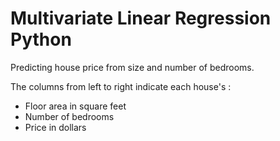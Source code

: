 # Multivariate Linear Regression Python
Predicting house price from size and number of bedrooms. 

The columns from left to right indicate each house's : 
* Floor area in square feet
* Number of bedrooms
* Price in dollars 


